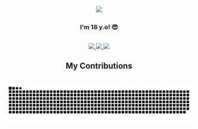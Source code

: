 
<h1 align="center">
    <img src="https://readme-typing-svg.herokuapp.com/?font=Righteous&size=35&center=true&vCenter=true&width=500&height=70&duration=4000&lines=Hi+There!+👋;+I'm+Irfann!;" />
</h1>

<h3 align="center">I'm 18 y.o! 😎</h3>

<br/>

<div align="center">

 </div>
 
<div align="center">
  <a href="mailto:ifannn502@gmail.com">
    <img src="https://img.shields.io/badge/Gmail-D14836?style=for-the-badge&logo=gmail&logoColor=white" />
  </a>
<a href="https://wa.me/6285217234457">
    <img src="https://img.shields.io/badge/whatsapp-%2317ad1e.svg?style=for-the-badge&logo=whatsapp&logoColor=white" />
  </a>
  <a href="https://www.instagram.com/fanmsz65">
    <img src="https://img.shields.io/badge/instagram-%2397169e.svg?style=for-the-badge&logo=instagram&logoColor=white" />
  </a>
</div>

<div align="center">
  <h2>My Contributions</h2>
  <br>
  <img alt="snake eating my contributions" src="https://raw.githubusercontent.com/salesp07/salesp07/output/github-contribution-grid-snake.svg" />
